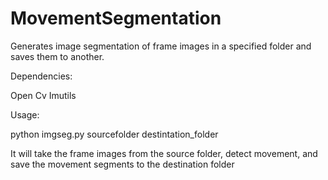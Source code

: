 # MovementSegmentation
Generates image segmentation of frame images in a specified folder and saves them to another.

Dependencies:

Open Cv
Imutils

Usage:

python imgseg.py sourcefolder destintation_folder

It will take the frame images from the source folder, detect movement, and save the movement segments to the destination folder
